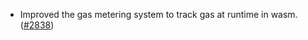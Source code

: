 - Improved the gas metering system to track gas at runtime in wasm.
  ([\#2838](https://github.com/anoma/namada/pull/2838))